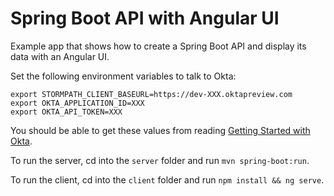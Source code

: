 # Spring Boot API with Angular UI
 
Example app that shows how to create a Spring Boot API and display its data with an Angular UI.

Set the following environment variables to talk to Okta:

```
export STORMPATH_CLIENT_BASEURL=https://dev-XXX.oktapreview.com
export OKTA_APPLICATION_ID=XXX
export OKTA_API_TOKEN=XXX
```

You should be able to get these values from reading [Getting Started with Okta](https://github.com/stormpath/stormpath-sdk-java/blob/okta/OktaGettingStarted.md).

To run the server, cd into the `server` folder and run `mvn spring-boot:run`.

To run the client, cd into the `client` folder and run `npm install && ng serve`.
